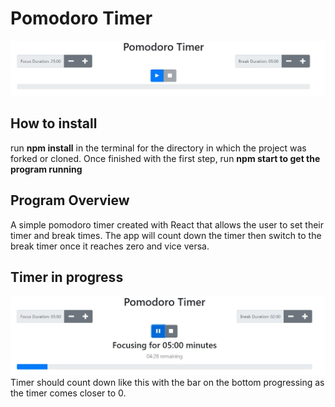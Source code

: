 # Pomodoro Timer
![Pomodoro Timer](images/pomodorotimer.JPG?raw=true "Optional Title")
## How to install
run **npm install** in the terminal for the directory in which the project was forked or cloned. Once finished with the first step, run **npm start to get the program running**
## Program Overview
A simple pomodoro timer created with React that allows the user to set their timer and break times. The app will count down the timer then switch to the break timer once it reaches zero and vice versa.
## Timer in progress
![Pomodoro Timer](images/timerrun.JPG?raw=true "Optional Title")
Timer should count down like this with the bar on the bottom progressing as the timer comes closer to 0.
